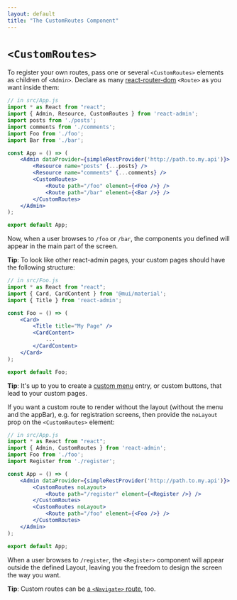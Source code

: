 ```yaml
---
layout: default
title: "The CustomRoutes Component"
---
```


# `<CustomRoutes>`

To register your own routes, pass one or several `<CustomRoutes>` elements as children of `<Admin>`. Declare as many [react-router-dom](https://reactrouter.com/docs/en/v6/api#routes-and-route) `<Route>` as you want inside them:

```jsx
// in src/App.js
import * as React from "react";
import { Admin, Resource, CustomRoutes } from 'react-admin';
import posts from './posts';
import comments from './comments';
import Foo from './foo';
import Bar from './bar';

const App = () => (
    <Admin dataProvider={simpleRestProvider('http://path.to.my.api')}>
        <Resource name="posts" {...posts} />
        <Resource name="comments" {...comments} />
        <CustomRoutes>
            <Route path="/foo" element={<Foo />} />
            <Route path="/bar" element={<Bar />} />
        </CustomRoutes>
    </Admin>
);

export default App;
```

Now, when a user browses to `/foo` or `/bar`, the components you defined will appear in the main part of the screen.

**Tip**: To look like other react-admin pages, your custom pages should have the following structure:

```jsx
// in src/Foo.js
import * as React from "react";
import { Card, CardContent } from '@mui/material';
import { Title } from 'react-admin';

const Foo = () => (
    <Card>
        <Title title="My Page" />
        <CardContent>
            ...
        </CardContent>
    </Card>
);

export default Foo;
```

**Tip**: It's up to you to create a [custom menu](#menu) entry, or custom buttons, that lead to your custom pages.

If you want a custom route to render without the layout (without the menu and the appBar), e.g. for registration screens, then provide the `noLayout` prop on the `<CustomRoutes>` element:

```jsx
// in src/App.js
import * as React from "react";
import { Admin, CustomRoutes } from 'react-admin';
import Foo from './foo';
import Register from './register';

const App = () => (
    <Admin dataProvider={simpleRestProvider('http://path.to.my.api')}>
        <CustomRoutes noLayout>
            <Route path="/register" element={<Register />} />
        </CustomRoutes>
        <CustomRoutes noLayout>
            <Route path="/foo" element={<Foo />} />
        </CustomRoutes>
    </Admin>
);

export default App;
```

When a user browses to `/register`, the `<Register>` component will appear outside the defined Layout, leaving you the freedom to design the screen the way you want.

**Tip**: Custom routes can be [a `<Navigate>` route](https://reactrouter.com/docs/en/v6/api#navigate), too.

